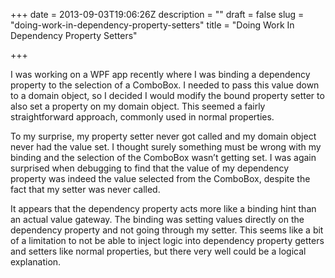 +++
date = 2013-09-03T19:06:26Z
description = ""
draft = false
slug = "doing-work-in-dependency-property-setters"
title = "Doing Work In Dependency Property Setters"

+++


I was working on a WPF app recently where I was binding a dependency property to the selection of a ComboBox. I needed to pass this value down to a domain object, so I decided I would modify the bound property setter to also set a property on my domain object. This seemed a fairly straightforward approach, commonly used in normal properties.

To my surprise, my property setter never got called and my domain object never had the value set. I thought surely something must be wrong with my binding and the selection of the ComboBox wasn’t getting set. I was again surprised when debugging to find that the value of my dependency property was indeed the value selected from the ComboBox, despite the fact that my setter was never called.

It appears that the dependency property acts more like a binding hint than an actual value gateway. The binding was setting values directly on the dependency property and not going through my setter. This seems like a bit of a limitation to not be able to inject logic into dependency property getters and setters like normal properties, but there very well could be a logical explanation.

